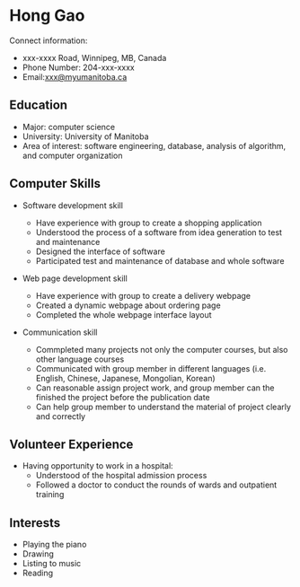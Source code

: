 # Hong Gao 

Connect information:
- xxx-xxxx Road, Winnipeg, MB, Canada 
- Phone Number: 204-xxx-xxxx
- Email:xxx@myumanitoba.ca

## Education

- Major: computer science 
- University: University of Manitoba 
- Area of interest: software engineering, database, analysis of algorithm, and computer organization

## Computer Skills

- Software development skill
  - Have experience with group to create a shopping application
  - Understood the process of a software from idea generation to test and maintenance 
  - Designed the interface of software 
  - Participated test and maintenance of database and whole software
 
- Web page development skill
  - Have experience with group to create a delivery webpage 
  - Created a dynamic webpage about ordering page
  - Completed the whole webpage interface layout
    
- Communication skill
  - Commpleted many projects not only the computer courses, but also other language courses
  - Communicated with group member in different languages (i.e. English, Chinese, Japanese, Mongolian, Korean)
  - Can reasonable assign project work, and group member can the finished the project before the publication date
  - Can help group member to understand the material of project clearly and correctly 
    
## Volunteer Experience

- Having opportunity to work in a hospital:
    - Understood of the hospital admission process
    - Followed a doctor to conduct the rounds of wards and outpatient training

## Interests
- Playing the piano 
- Drawing
- Listing to music 
- Reading 
